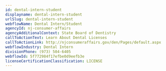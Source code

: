 ```yaml
---
id: dental-intern-student
displayname: dental-intern-student
urlSlug: dental-intern-student
webflowName: Dental Intern/Student
agencyId: nj-consumer-affairs
agencyAdditionalContext: State Board of Dentistry
callToActionText: Learn About Dental Licenses
callToActionLink: http://njconsumeraffairs.gov/den/Pages/default.aspx
webflowIndustry: Dental Intern
divisionPhone: (973) 504-6405
webflowId: 5f772984f17efbe0d9eefb3e
licenseCertificationClassification: LICENSE
---
```

